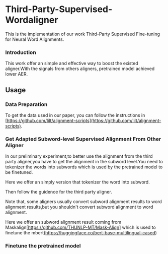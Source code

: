 # Third-Party-Supervised-Wordaligner
This is the implementation of our work Third-Party Supervised Fine-tuning for Neural Word Alignments.

### Introduction
This work offer an simple and effective way to boost the existed aligner.With the signals from others aligners, pretrained model achieved lower AER.


## Usage
### Data Preparation
To get the data used in our paper, you can follow the instructions in [https://github.com/lilt/alignment-scripts](https://github.com/lilt/alignment-scripts).

### Get Adapted Subword-level Supervised Alignment From Other Aligner

In our preliminary experiment,to better use the alignment from the third party aligner,you have to get the alignment in the subword level.You need to tokenizer the words into subwords which is used by the pretrained model to be finetuned.

Here we offer an simply version that tokenizer the word into subword. 

Then follow the guidence for the third party aligner. 

Note that, some aligners usually convert subword alignment results to word alignment results,but you shouldn't convert subword alignment to word alignment.  

Here we offer an subword alignment result coming from Maskalign[https://github.com/THUNLP-MT/Mask-Align] which is used to finetune the mbert(https://huggingface.co/bert-base-multilingual-cased) 

### Finetune the pretrained model


 
